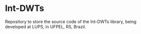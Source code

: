 Int-DWTs
========

Repository to store the source code of the Int-DWTs library, being developed at LUPS, in UFPEL, RS, Brazil.
